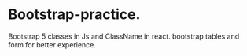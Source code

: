 # Bootstrap-practice.
Bootstrap 5 
classes in Js and ClassName in react.
bootstrap tables and form for better experience.



